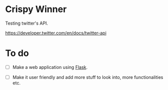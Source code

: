 # Crispy Winner

Testing twitter's API.

https://developer.twitter.com/en/docs/twitter-api

# To do

- [ ] Make a web application using [Flask](https://flask.palletsprojects.com/en/2.2.x/installation/#install-flask).

- [ ] Make it user friendly and add more stuff to look into, more functionalities etc.
